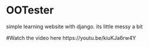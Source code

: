 # OOTester
<p>simple learning website with django. its little messy a bit</p>
#Watch the video here
https://youtu.be/kiuKJa6rw4Y
